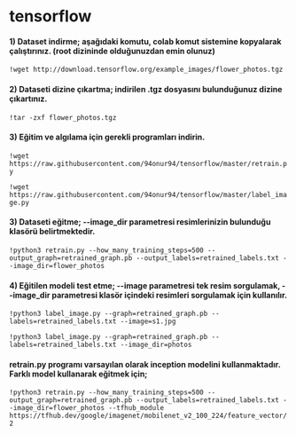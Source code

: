 # tensorflow

#### 1) Dataset indirme; aşağıdaki komutu, colab komut sistemine kopyalarak çalıştırınız. (root dizininde olduğunuzdan emin olunuz)
``` !wget http://download.tensorflow.org/example_images/flower_photos.tgz ```

#### 2) Dataseti dizine çıkartma; indirilen .tgz dosyasını bulunduğunuz dizine çıkartınız.
``` !tar -zxf flower_photos.tgz ```

#### 3) Eğitim ve algılama için gerekli programları indirin.
``` !wget https://raw.githubusercontent.com/94onur94/tensorflow/master/retrain.py ```

``` !wget https://raw.githubusercontent.com/94onur94/tensorflow/master/label_image.py ```
	
#### 3) Dataseti eğitme; --image_dir parametresi resimlerinizin bulunduğu klasörü belirtmektedir.
``` !python3 retrain.py --how_many_training_steps=500 --output_graph=retrained_graph.pb --output_labels=retrained_labels.txt --image_dir=flower_photos ```

#### 4) Eğitilen modeli test etme; --image parametresi tek resim sorgulamak, --image_dir parametresi klasör içindeki resimleri sorgulamak için kullanılır.
``` !python3 label_image.py --graph=retrained_graph.pb --labels=retrained_labels.txt --image=s1.jpg ```

``` !python3 label_image.py --graph=retrained_graph.pb --labels=retrained_labels.txt --image_dir=photos ```


#### retrain.py programı varsayılan olarak inception modelini kullanmaktadır. Farklı model kullanarak eğitmek için;
``` !python3 retrain.py --how_many_training_steps=500 --output_graph=retrained_graph.pb --output_labels=retrained_labels.txt --image_dir=flower_photos --tfhub_module https://tfhub.dev/google/imagenet/mobilenet_v2_100_224/feature_vector/2 ```
